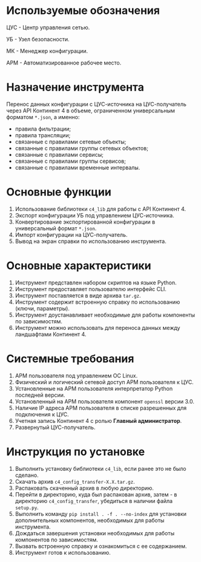 # Используемые обозначения

ЦУС - Центр управления сетью.

УБ - Узел безопасности.

МК - Менеджер конфигурации.

АРМ - Автоматизированное рабочее место.

# Назначение инструмента

Перенос данных конфигурации с ЦУС-источника на ЦУС-получатель через API Континент 4 в объеме, ограниченном универсальным форматом `*.json`, а именно:

- правила фильтрации;
- правила трансляции;
- связанные с правилами сетевые объекты;
- связанные с правилами группы сетевых объектов;
- связанные с правилами сервисы;
- связанные с правилами группы сервисов;
- связанные с правилами временные интервалы.

# Основные функции

1. Использование библиотеки `c4_lib` для работы с API Континент 4.
3. Экспорт конфигурации УБ под управлением ЦУС-источника.
4. Конвертирование экспортированной конфигурации в универсальный формат `*.json`.
5. Импорт конфигурации на ЦУС-получатель.
6. Вывод на экран справки по использованию инструмента.

# Основные характеристики

1. Инструмент представлен набором скриптов на языке Python.
2. Инструмент предоставляет пользователю интерфейс CLI.
3. Инструмент поставляется в виде архива `tar.gz`.
4. Инструмент содержит встроенную справку по использованию (ключи, параметры).
5. Инструмент доустанавливает необходимые для работы компоненты по зависимостям.
6. Инструмент можно использовать для переноса данных между ландшафтами Континент 4.

# Системные требования

1. АРМ пользователя под управлением ОС Linux.
2. Физический и логический сетевой доступ АРМ пользователя к ЦУС.
3. Установленные на АРМ пользователя интерпретатор Python последней версии.
4. Установленный на АРМ пользователя компонент `openssl` версии 3.0.
5. Наличие IP адреса АРМ пользователя в списке разрешенных для подключения к ЦУС.
6. Учетная запись Континент 4 с ролью **Главный администратор**.
7. Развернутый ЦУС-получатель.

# Инструкция по установке

1. Выполнить установку библиотеки `c4_lib`, если ранее это не было сделано.
2. Скачать архив `c4_config_transfer-X.X.tar.gz`.
3. Распаковать скаченный архив в любую директорию.
4. Перейти в директорию, куда был распакован архив, затем - в директорию `c4_config_transfer`, убедиться в наличии файла `setup.py`.
5. Выполнить команду `pip install . -f . --no-index` для установки дополнительных компонентов, необходимых для работы инструмента.
6. Дождаться завершения установки необходимых для работы компонентов по зависимостям.
7. Вызвать встроенную справку и ознакомиться с ее содержанием.
8. Инструмент готов к использованию.

